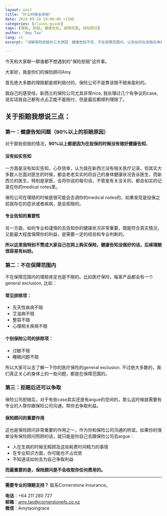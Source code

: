 ```yaml
---
layout: post
title: "什么时候会拒赔"
date: 2024-09-28 10:00:00 +1300
categories: [claims-guide]
tags: [理赔, 拒赔, 健康告知, 保障范围, 保险顾问]
author: "Amy Tao"
lang: zh
excerpt: "详解保险拒赔的三大原因：健康告知不实、不在保障范围内、以及如何在拒赔后争取权益。了解保险顾问在理赔中的重要作用。"

---
```


今天和大家聊一聊谁都不想遇到的"保险拒赔"这件事。

大家好，我是你们的保险顾问Amy

首先绝大多数的理赔都是顺利赔付的，保险公司不是靠该赔不赔来盈利的。

我自己的感受哈，新西兰的保险公司尤其非常nice, 我处理过几个有争议的case, 说实话我自己都有点忐忑能不能赔付，但是最后都顺利理赔了。

## 关于拒赔我想说三点：

### 第一：健康告知问题（90%以上的拒赔原因）

对于那些拒赔的情况，**90%以上都是因为在投保的时候没有做好健康告知**。

#### 没有如实告知

一方面是没有如实告知，心存侥幸，认为我在新西兰没有相关医疗记录。但其实大多数人在面对医生的时候，都会老老实实的将自己的身体健康状况告诉医生，而新西兰的医生，特别是家医，会将你说的每句话，不管是有关没关的，都会如实的记录在你的medical notes里。

保险公司在理赔的时候是很可能会去调你的medical notes的，如果发现是投保之前就存在的症状或者疾病，是会拒赔的。

#### 专业告知的重要性

另一方面，如何专业和谨慎的去告知你的健康状况非常重要，既能符合真实情况，又能最大程度保障你的利益，是需要一定的经验和专业判断的。

**所以这里我特别不赞成大家自己在网上购买保险，健康告知没做好的话，后续理赔很容易有纠纷。**

### 第二：不在保障范围内

不在保障范围内的理赔肯定也是不赔的。比如医疗保险，每家产品都会有一个general exclusion, 比如：

#### 常见排除项：
- 先天性疾病不赔
- 艾滋病不赔
- 整容不赔
- 心理相关疾病不赔

#### 个别保险公司的排除项：
- 过敏不赔
- 睡眠问题不赔

所以大家可以去了解一下你的医疗保险的general exclusion. 不过绝大多数的，我们真正关心的身体上的一些问题，都是在保障范围的。

### 第三：拒赔后还可以争取

保险公司拒赔后，对于有些case其实还是有argue的空间的，那么这时候就需要有专业的人帮你跟保险公司沟通，帮你去争取利益。

#### 保险顾问的重要作用

这也是保险顾问非常重要的作用之一，作为你和保险公司沟通的桥梁。如果你的保单没有保险顾问照顾的话，就只能是你自己去跟保险公司去argue：
- 人在生病的时候无暇顾及这些耗费时间精力的事情
- 在专业知识方面，你可能也不占优势
- 不知道该如何去为自己争取利益

**而最重要的是，保险顾问是不会收取你任何费用的。**



---

**需要专业的理赔支持？** 联系Cornerstone Insurance。

**电话**：+64 211 280 727  
**邮箱**：amy.tao@cornerstonefs.co.nz  
**微信**：Amytaoingrace

